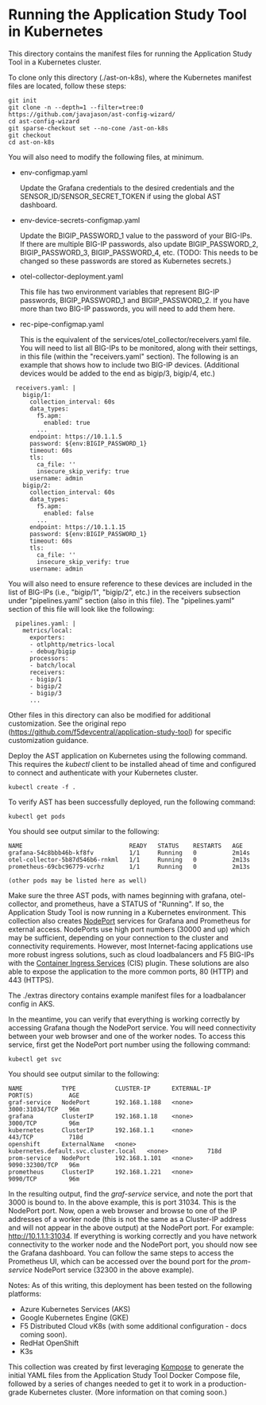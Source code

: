 # Running the Application Study Tool in Kubernetes

This directory contains the manifest files for running the Application Study Tool in a Kubernetes cluster.

To clone only this directory (./ast-on-k8s), where the Kubernetes manifest files are located, follow these steps:
```
git init 
git clone -n --depth=1 --filter=tree:0 https://github.com/javajason/ast-config-wizard/
cd ast-config-wizard
git sparse-checkout set --no-cone /ast-on-k8s
git checkout
cd ast-on-k8s
```

You will also need to modify the following files, at minimum.
- env-configmap.yaml
  
  Update the Grafana credentials to the desired credentials and the SENSOR_ID/SENSOR_SECRET_TOKEN if using the global AST dashboard.
- env-device-secrets-configmap.yaml
  
  Update the BIGIP_PASSWORD_1 value to the password of your BIG-IPs. If there are multiple BIG-IP passwords, also update BIGIP_PASSWORD_2, BIGIP_PASSWORD_3, BIGIP_PASSWORD_4, etc. (TODO: This needs to be changed so these passwords are stored as Kubernetes secrets.)
- otel-collector-deployment.yaml
  
  This file has two environment variables that represent BIG-IP passwords, BIGIP_PASSWORD_1 and BIGIP_PASSWORD_2. If you have more than two BIG-IP passwords, you will need to add them here.
- rec-pipe-configmap.yaml
  
  This is the equivalent of the services/otel_collector/receivers.yaml file. You will need to list all BIG-IPs to be monitored, along with their settings, in this file (within the "receivers.yaml" section). The following is an example that shows how to include two BIG-IP devices. (Additional devices would be added to the end as bigip/3, bigip/4, etc.)

```
  receivers.yaml: |
    bigip/1:
      collection_interval: 60s
      data_types:
        f5.apm:
          enabled: true
        ...
      endpoint: https://10.1.1.5
      password: ${env:BIGIP_PASSWORD_1}
      timeout: 60s
      tls:
        ca_file: ''
        insecure_skip_verify: true
      username: admin
    bigip/2:
      collection_interval: 60s
      data_types:
        f5.apm:
          enabled: false
        ...
      endpoint: https://10.1.1.15
      password: ${env:BIGIP_PASSWORD_1}
      timeout: 60s
      tls:
        ca_file: ''
        insecure_skip_verify: true
      username: admin
  ```

  You will also need to ensure reference to these devices are included in the list of BIG-IPs (i.e., "bigip/1", "bigip/2", etc.) in the receivers subsection under "pipelines.yaml" section (also in this file). The "pipelines.yaml" section of this file will look like the following:
```
  pipelines.yaml: |
    metrics/local:
      exporters:
      - otlphttp/metrics-local
      - debug/bigip
      processors:
      - batch/local
      receivers:
      - bigip/1
      - bigip/2
      - bigip/3
      ...
```

Other files in this directory can also be modified for additional customization. See the original repo (https://github.com/f5devcentral/application-study-tool) for specific customization guidance.

Deploy the AST application on Kubernetes using the following command. This requires the _kubectl_ client to be installed ahead of time and configured to connect and authenticate with your Kubernetes cluster.
```
kubectl create -f .
```

To verify AST has been successfully deployed, run the following command:
```
kubectl get pods
```
You should see output similar to the following:
```
NAME                              READY   STATUS    RESTARTS   AGE
grafana-54c8bbb46b-kf8fv          1/1     Running   0          2m14s
otel-collector-5b87d546b6-rnkml   1/1     Running   0          2m13s
prometheus-69cbc96779-vcrhz       1/1     Running   0          2m13s

(other pods may be listed here as well)
```

Make sure the three AST pods, with names beginning with grafana, otel-collector, and prometheus, have a STATUS of "Running". If so, the Application Study Tool is now running in a Kubernetes environment. This collection also creates [NodePort](https://kubernetes.io/docs/concepts/services-networking/service/#type-nodeport) services for Grafana and Prometheus for external access. NodePorts use high port numbers (30000 and up) which may be sufficient, depending on your connection to the cluster and connectivity requirements. However, most Internet-facing applications use more robust ingress solutions, such as cloud loadbalancers and F5 BIG-IPs with the [Container Ingress Services](https://clouddocs.f5.com/containers/latest/) (CIS) plugin. These solutions are also able to expose the application to the more common ports, 80 (HTTP) and 443 (HTTPS).

The ./extras directory contains example manifest files for a loadbalancer config in AKS.

In the meantime, you can verify that everything is working correctly by accessing Grafana though the NodePort service. You will need connectivity between your web browser and one of the worker nodes.
To access this service, first get the NodePort port number using the following command:
```
kubectl get svc
```
You should see output similar to the following:
```
NAME           TYPE           CLUSTER-IP      EXTERNAL-IP                            PORT(S)          AGE
graf-service   NodePort       192.168.1.188   <none>                                 3000:31034/TCP   96m
grafana        ClusterIP      192.168.1.18    <none>                                 3000/TCP         96m
kubernetes     ClusterIP      192.168.1.1     <none>                                 443/TCP          718d
openshift      ExternalName   <none>          kubernetes.default.svc.cluster.local   <none>           718d
prom-service   NodePort       192.168.1.101   <none>                                 9090:32300/TCP   96m
prometheus     ClusterIP      192.168.1.221   <none>                                 9090/TCP         96m
```
In the resulting output, find the _graf-service_ service, and note the port that 3000 is bound to. In the above example, this is port 31034. This is the NodePort port. Now, open a web browser and browse to one of the IP addresses of a worker node (this is not the same as a Cluster-IP address and will not appear in the above output) at the NodePort port. For example: http://10.1.1.1:31034.
If everything is working correctly and you have network connectivity to the worker node and the NodePort port, you should now see the Grafana dashboard.
You can follow the same steps to access the Prometheus UI, which can be accessed over the bound port for the _prom-service_ NodePort service (32300 in the above example).

Notes:
As of this writing, this deployment has been tested on the following platforms:
- Azure Kubernetes Services (AKS)
- Google Kubernetes Engine (GKE)
- F5 Distributed Cloud vK8s (with some additional configuration - docs coming soon).
- RedHat OpenShift
- K3s

This collection was created by first leveraging [Kompose](https://kompose.io/) to generate the initial YAML files from the Application Study Tool Docker Compose file, followed by a series of changes needed to get it to work in a production-grade Kubernetes cluster. (More information on that coming soon.)
